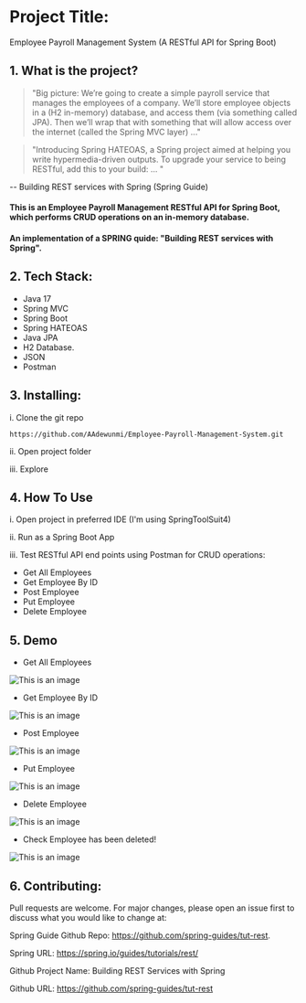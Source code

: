 # Project Title:

Employee Payroll Management System (A RESTful API for Spring Boot)

## 1. What is the project?

> "Big picture: We’re going to create a simple payroll service that manages the employees of a company. 
We’ll store employee objects in a (H2 in-memory) database, and access them (via something called JPA). 
Then we’ll wrap that with something that will allow access over the internet (called the Spring MVC layer) ..."

> "Introducing Spring HATEOAS, a Spring project aimed at helping you write hypermedia-driven outputs. 
To upgrade your service to being RESTful, add this to your build: ... "

-- Building REST services with Spring (Spring Guide)

#### This is an Employee Payroll Management RESTful API for Spring Boot, which performs CRUD operations on an in-memory database.

#### An implementation of a SPRING quide: "Building REST services with Spring".

## 2. Tech Stack:

- Java 17
- Spring MVC
- Spring Boot
- Spring HATEOAS
- Java JPA
- H2 Database.
- JSON
- Postman

## 3. Installing:

i. Clone the git repo

```
https://github.com/AAdewunmi/Employee-Payroll-Management-System.git
```

ii. Open project folder

iii. Explore

## 4. How To Use

i. Open project in preferred IDE (I'm using SpringToolSuit4) 

ii. Run as a Spring Boot App

iii. Test RESTful API end points using Postman for CRUD operations:

- Get All Employees
- Get Employee By ID
- Post Employee
- Put Employee
- Delete Employee

## 5. Demo

- Get All Employees

![This is an image](src/main/java/com/payrollapplication/payroll/images/GetALLEmployees.png)

- Get Employee By ID

![This is an image](src/main/java/com/payrollapplication/payroll/images/GetEmployeeByID.png)

- Post Employee

![This is an image](src/main/java/com/payrollapplication/payroll/images/PostEmployee.png)

- Put Employee

![This is an image](src/main/java/com/payrollapplication/payroll/images/PutEmployee.png)

- Delete Employee

![This is an image](src/main/java/com/payrollapplication/payroll/images/DeleteEmployee_1.png)

- Check Employee has been deleted!

![This is an image](src/main/java/com/payrollapplication/payroll/images/DeleteEmployee_2.png)

## 6. Contributing:

Pull requests are welcome. For major changes, please open an issue first to discuss what you would like to change at:

Spring Guide Github Repo: https://github.com/spring-guides/tut-rest.


Spring URL: https://spring.io/guides/tutorials/rest/
 
Github Project Name: Building REST Services with Spring

Github URL: https://github.com/spring-guides/tut-rest
